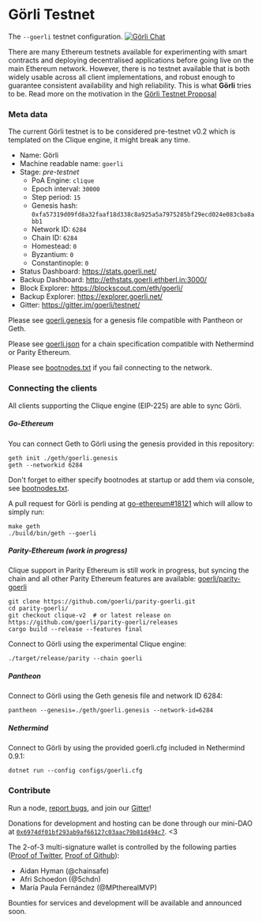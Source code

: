 # Görli Testnet
The `--goerli` testnet configuration. [![Görli Chat](https://badges.gitter.im/gitterHQ/gitter.png)](https://gitter.im/goerli/testnet)

There are many Ethereum testnets available for experimenting with smart contracts and deploying decentralised applications before going live on the main Ethereum network. However, there is no testnet available that is both widely usable across all client implementations, and robust enough to guarantee consistent availability and high reliability. This is what **Görli** tries to be. Read more on the motivation in the [Görli Testnet Proposal](https://dev.to/5chdn/the-grli-testnet-proposal---a-call-for-participation-58pf)

### Meta data

The current Görli testnet is to be considered pre-testnet v0.2 which is templated on the Clique engine, it might break any time.

- Name: Görli
- Machine readable name: `goerli`
- Stage: _pre-testnet_
  - PoA Engine: `clique`
  - Epoch interval: `30000`
  - Step period: `15`
  - Genesis hash: `0xfa57319d09fd8a32faaf18d338c8a925a5a7975285bf29ecd024e083cba8abb1`
  - Network ID: `6284`
  - Chain ID: `6284`
  - Homestead: `0`
  - Byzantium: `0`
  - Constantinople: `0`
- Status Dashboard: https://stats.goerli.net/
- Backup Dashboard: http://ethstats.goerli.ethberl.in:3000/
- Block Explorer: https://blockscout.com/eth/goerli/
- Backup Explorer: https://explorer.goerli.net/
- Gitter: https://gitter.im/goerli/testnet/

Please see [goerli.genesis](geth/goerli.genesis) for a genesis file compatible with Pantheon or Geth.

Please see [goerli.json](parity/goerli.json) for a chain specification compatible with Nethermind or Parity Ethereum.

Please see [bootnodes.txt](bootnodes.txt) if you fail connecting to the network.

### Connecting the clients

All clients supporting the Clique engine (EIP-225) are able to sync Görli.

##### Go-Ethereum

You can connect Geth to Görli using the genesis provided in this repository:

```
geth init ./geth/goerli.genesis
geth --networkid 6284
```

Don't forget to either specify bootnodes at startup or add them via console, see [bootnodes.txt](bootnodes.txt).

A pull request for Görli is pending at [go-ethereum#18121](https://github.com/ethereum/go-ethereum/pull/18121) which will allow to simply run:

```
make geth
./build/bin/geth --goerli
```

##### Parity-Ethereum (work in progress)

Clique support in Parity Ethereum is still work in progress, but syncing the chain and all other Parity Ethereum features are available: [goerli/parity-goerli](https://github.com/goerli/parity-goerli)

```
git clone https://github.com/goerli/parity-goerli.git
cd parity-goerli/
git checkout clique-v2  # or latest release on https://github.com/goerli/parity-goerli/releases
cargo build --release --features final
```

Connect to Görli using the experimental Clique engine:

```
./target/release/parity --chain goerli
```

##### Pantheon

Connect to Görli using the Geth genesis file and network ID 6284:

```
pantheon --genesis=./geth/goerli.genesis --network-id=6284
```

##### Nethermind

Connect to Görli by using the provided goerli.cfg included in Nethermind 0.9.1:

```
dotnet run --config configs/goerli.cfg
```

### Contribute

Run a node, [report bugs](https://github.com/goerli/testnet/issues), and join our [Gitter](https://gitter.im/goerli/testnet)!

Donations for development and hosting can be done through our mini-DAO at [`0x6974df01bf293ab9af66127c03aac79b81d494c7`](https://etherscan.io/address/0x6974df01bf293ab9af66127c03aac79b81d494c7). <3

The 2-of-3 multi-signature wallet is controlled by the following parties ([Proof of Twitter](https://twitter.com/5chdn/status/1063851317028954112), [Proof of Github](https://github.com/goerli/pm/blob/master/FINANCE.md)):

- Aidan Hyman (@chainsafe)
- Afri Schoedon (@5chdn)
- María Paula Fernández (@MPtherealMVP)

Bounties for services and development will be available and announced soon.
